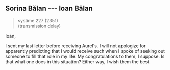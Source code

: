 ## Sorina Bălan --- Ioan Bălan

> systime 227 (2351)  
> (transmission delay)

Ioan,

I sent my last letter before receiving Aurel's. I will not apologize for apparently predicting that I would receive such when I spoke of seeking out someone to fill that role in my life. My congratulations to them, I suppose. Is that what one does in this situation? Either way, I wish them the best.

